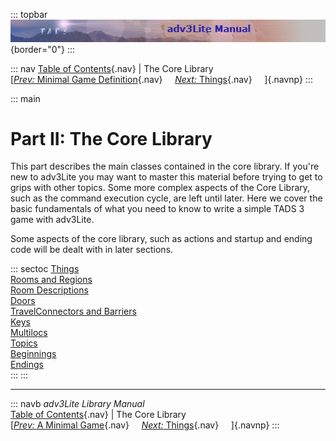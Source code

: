 ::: topbar
![](topbar.jpg){border="0"}
:::

::: nav
[Table of Contents](toc.htm){.nav} \| The Core Library\
[[*Prev:* Minimal Game Definition](mingame.htm){.nav}     [*Next:*
Things](thing.htm){.nav}     ]{.navnp}
:::

::: main
# Part II: The Core Library

This part describes the main classes contained in the core library. If
you\'re new to adv3Lite you may want to master this material before
trying to get to grips with other topics. Some more complex aspects of
the Core Library, such as the command execution cycle, are left until
later. Here we cover the basic fundamentals of what you need to know to
write a simple TADS 3 game with adv3Lite.

Some aspects of the core library, such as actions and startup and ending
code will be dealt with in later sections.

::: sectoc
[Things](thing.htm)\
[Rooms and Regions](room.htm)\
[Room Descriptions](roomdesc.htm)\
[Doors](door.htm)\
[TravelConnectors and Barriers](travel.htm)\
[Keys](key.htm)\
[Multilocs](multiloc.htm)\
[Topics](topic.htm)\
[Beginnings](beginning.htm)\
[Endings](ending.htm)\
:::
:::

------------------------------------------------------------------------

::: navb
*adv3Lite Library Manual*\
[Table of Contents](toc.htm){.nav} \| The Core Library\
[[*Prev:* A Minimal Game](mingame.htm){.nav}     [*Next:*
Things](thing.htm){.nav}     ]{.navnp}
:::
